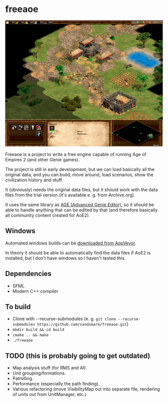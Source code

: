 freeaoe
=======

![screenshot](/doc/screenshot.png)

Freeaoe is a project to write a free engine capable of running Age of Empires 2
(and other Genie games).

The project is still in early development, but we can load basically all the
original data, and you can build, move around, load scenarios, show the
civilization history and stuff.

It (obviously) needs the original data files, but it should work with the data
files from the trial version (it's available e. g. from Archive.org).

It uses the same library as [AGE (Advanced Genie Editor)](https://github.com/Tapsa/AGE), so it should be able
to handle anything that can be edited by that (and therefore basically all
community content created for AoE2).

Windows
-------
Automated windows builds can be [downloaded from AppVeyor](https://ci.appveyor.com/project/sandsmark/freeaoe/build/artifacts).

In theory it should be able to automatically find the data files if AoE2 is installed, but I don't have windows so I haven't tested this.

Dependencies
------------
 - SFML
 - Modern C++ compiler

To build
--------
 - Clone with --recurse-submodules (e. g. `git clone --recurse-submodules https://github.com/sandsmark/freeaoe.git`)
 - `mkdir build && cd build`
 - `cmake .. && make`
 - `./freeaoe`

TODO (this is probably going to get outdated)
----
 - Map analysis stuff (for RMS and AI).
 - Unit grouping/formations.
 - Patrolling.
 - Performance (especially the path finding).
 - Various refactoring (move VisibilityMap out into separate file, rendering of units out from UnitManager, etc.)
